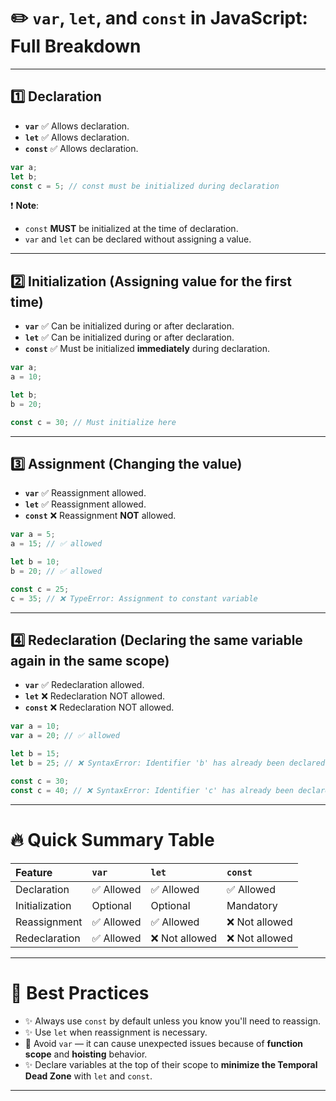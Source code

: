 # ✏️ `var`, `let`, and `const` in JavaScript: Full Breakdown

---

## 1️⃣ Declaration

- **`var`** ✅ Allows declaration.
- **`let`** ✅ Allows declaration.
- **`const`** ✅ Allows declaration.

```javascript
var a;
let b;
const c = 5; // const must be initialized during declaration
```

❗ **Note**:  
- `const` **MUST** be initialized at the time of declaration.
- `var` and `let` can be declared without assigning a value.

---

## 2️⃣ Initialization (Assigning value for the first time)

- **`var`** ✅ Can be initialized during or after declaration.
- **`let`** ✅ Can be initialized during or after declaration.
- **`const`** ✅ Must be initialized **immediately** during declaration.

```javascript
var a; 
a = 10;

let b;
b = 20;

const c = 30; // Must initialize here
```

---

## 3️⃣ Assignment (Changing the value)

- **`var`** ✅ Reassignment allowed.
- **`let`** ✅ Reassignment allowed.
- **`const`** ❌ Reassignment **NOT** allowed.

```javascript
var a = 5;
a = 15; // ✅ allowed

let b = 10;
b = 20; // ✅ allowed

const c = 25;
c = 35; // ❌ TypeError: Assignment to constant variable
```

---

## 4️⃣ Redeclaration (Declaring the same variable again in the same scope)

- **`var`** ✅ Redeclaration allowed.
- **`let`** ❌ Redeclaration NOT allowed.
- **`const`** ❌ Redeclaration NOT allowed.

```javascript
var a = 10;
var a = 20; // ✅ allowed

let b = 15;
let b = 25; // ❌ SyntaxError: Identifier 'b' has already been declared

const c = 30;
const c = 40; // ❌ SyntaxError: Identifier 'c' has already been declared
```

---

# 🔥 Quick Summary Table

| Feature         | `var`             | `let`             | `const`          |
| :-------------- | :---------------- | :---------------- | :--------------- |
| Declaration     | ✅ Allowed         | ✅ Allowed         | ✅ Allowed        |
| Initialization  | Optional           | Optional           | Mandatory        |
| Reassignment    | ✅ Allowed         | ✅ Allowed         | ❌ Not allowed    |
| Redeclaration   | ✅ Allowed         | ❌ Not allowed     | ❌ Not allowed    |

---

# 🌟 Best Practices

- ✨ Always use `const` by default unless you know you'll need to reassign.
- ✨ Use `let` when reassignment is necessary.
- 🚫 Avoid `var` — it can cause unexpected issues because of **function scope** and **hoisting** behavior.
- ✨ Declare variables at the top of their scope to **minimize the Temporal Dead Zone** with `let` and `const`.

---
